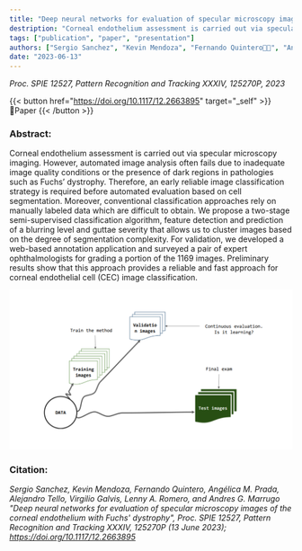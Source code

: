 ```yaml
---
title: "Deep neural networks for evaluation of specular microscopy images of the corneal endothelium with Fuchs' dystrophy"
destription: "Corneal endothelium assessment is carried out via specular microscopy imaging. However, automated image analysis often fails due to inadequate image quality conditions or the presence of dark regions in pathologies such as Fuchs’ dystrophy. Therefore, an early reliable image classification strategy is required before automated evaluation based on cell segmentation. Moreover, conventional classification approaches rely on manually labeled data which are difficult to obtain. We propose a two-stage semi-supervised classification algorithm, feature detection and prediction of a blurring level and guttae severity that allows us to cluster images based on the degree of segmentation complexity. For validation, we developed a web-based annotation application and surveyed a pair of expert ophthalmologists for grading a portion of the 1169 images. Preliminary results show that this approach provides a reliable and fast approach for corneal endothelial cell (CEC) image classification."
tags: ["publication", "paper", "presentation"]
authors: ["Sergio Sanchez", "Kevin Mendoza", "Fernando Quintero👨‍💻", "Angelica M. Prada", "Alejandro Tello", "Virgilio Galvis", "Lenny A. Romero", "Andres G. Marrugo"]
date: "2023-06-13"
---
```


*Proc. SPIE 12527, Pattern Recognition and Tracking XXXIV, 125270P, 2023* 

{{< button href="https://doi.org/10.1117/12.2663895" target="_self" >}}
🔗Paper
{{< /button >}}

### Abstract: 

Corneal endothelium assessment is carried out via specular microscopy imaging. However, automated image analysis often fails due to inadequate image quality conditions or the presence of dark regions in pathologies such as Fuchs’ dystrophy. Therefore, an early reliable image classification strategy is required before automated evaluation based on cell segmentation. Moreover, conventional classification approaches rely on manually labeled data which are difficult to obtain. We propose a two-stage semi-supervised classification algorithm, feature detection and prediction of a blurring level and guttae severity that allows us to cluster images based on the degree of segmentation complexity. For validation, we developed a web-based annotation application and surveyed a pair of expert ophthalmologists for grading a portion of the 1169 images. Preliminary results show that this approach provides a reliable and fast approach for corneal endothelial cell (CEC) image classification.

![CNN Architecture](featured.png "CNN Architecture.")


### Citation:

*Sergio Sanchez, Kevin Mendoza, Fernando Quintero, Angélica M. Prada, Alejandro Tello, Virgilio Galvis, Lenny A. Romero, and Andres G. Marrugo "Deep neural networks for evaluation of specular microscopy images of the corneal endothelium with Fuchs' dystrophy", Proc. SPIE 12527, Pattern Recognition and Tracking XXXIV, 125270P (13 June 2023); https://doi.org/10.1117/12.2663895*